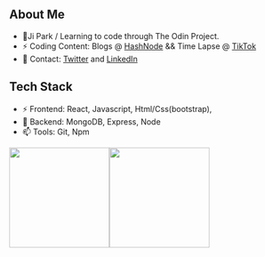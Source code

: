 <h2>About Me</h2>

- 🌱Ji Park / Learning to code through The Odin Project.
- ⚡ Coding Content: Blogs @ [HashNode](https://norfkorean.hashnode.dev/) && Time Lapse @ [TikTok](https://www.tiktok.com/@norfkorean)
- 💬 Contact: [Twitter](https://twitter.com/norfkorean) and [LinkedIn](https://www.linkedin.com/in/ji-young-park-457a96a1/)

<h2>Tech Stack</h2>

- ⚡ Frontend: React, Javascript, Html/Css(bootstrap), 
- 🤔  Backend: MongoDB, Express, Node
- 📫  Tools: Git, Npm
<a href="#">
  <img height="180em" src="https://github-readme-stats.vercel.app/api?username=norfkorean&theme=buefy&show_icons=true" /><img height="180em" src="https://github-readme-stats.vercel.app/api/top-langs/?username=norfkorean&theme=buefy&layout=compact" />
</a>




<!-- - 👯 I'm looking to collaborate on any project to improve my experience. -->
<!-- - 🤔 I'm looking for help with any javascript problems. -->
<!-- [![Twitter : norfkorean](https://img.shields.io/twitter/follow/norfkorean?style=social)](https://twitter.com/norfkorean)
 -->
<!--  💬 -->
<!--  ⚡ -->
<!-- [Instagram](https://instagram.com/bboyji_) -->
